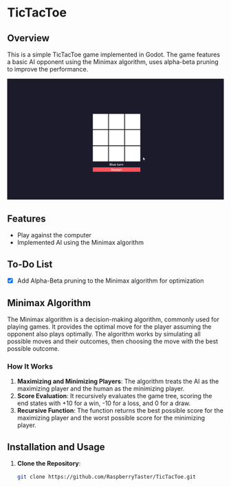 # TicTacToe

## Overview
This is a simple TicTacToe game implemented in Godot. The game features a basic AI opponent using the Minimax algorithm, uses alpha-beta pruning to improve the performance.

![TicTacToe Game](https://github.com/RaspberryTaster/TicTacToe/blob/main/NVIDIA_Share_qOZ8E9RTuR.gif)

## Features
- Play against the computer
- Implemented AI using the Minimax algorithm

## To-Do List
- [x] Add Alpha-Beta pruning to the Minimax algorithm for optimization


## Minimax Algorithm
The Minimax algorithm is a decision-making algorithm, commonly used for playing games. It provides the optimal move for the player assuming the opponent also plays optimally. The algorithm works by simulating all possible moves and their outcomes, then choosing the move with the best possible outcome.

### How It Works
1. **Maximizing and Minimizing Players**: The algorithm treats the AI as the maximizing player and the human as the minimizing player.
2. **Score Evaluation**: It recursively evaluates the game tree, scoring the end states with +10 for a win, -10 for a loss, and 0 for a draw.
3. **Recursive Function**: The function returns the best possible score for the maximizing player and the worst possible score for the minimizing player.

## Installation and Usage
1. **Clone the Repository**:
   ```sh
   git clone https://github.com/RaspberryTaster/TicTacToe.git
